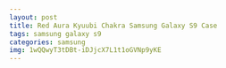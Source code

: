 ```yaml
---
layout: post
title: Red Aura Kyuubi Chakra Samsung Galaxy S9 Case
tags: samsung galaxy s9
categories: samsung
img: 1wQQwyT3tDBt-iDJjcX7L1t1oGVNp9yKE
---
```


